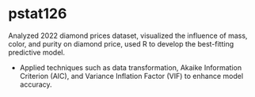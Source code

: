 # pstat126
Analyzed 2022 diamond prices dataset, visualized the influence of mass, color, and purity on diamond price, used R to develop the best-fitting predictive model.
- Applied techniques such as data transformation, Akaike Information Criterion (AIC), and Variance Inflation Factor (VIF) to enhance model accuracy.

